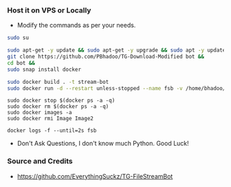 ### Host it on VPS or Locally

* Modify the commands as per your needs.

```sh
sudo su

sudo apt-get -y update && sudo apt-get -y upgrade && sudo apt -y update && sudo apt -y upgrade &&
git clone https://github.com/PBhadoo/TG-Download-Modified bot &&
cd bot &&
sudo snap install docker

sudo docker build . -t stream-bot
sudo docker run -d --restart unless-stopped --name fsb -v /home/bhadoo/bot/.env:/app/.env -p 80:80 stream-bot
```

````
sudo docker stop $(docker ps -a -q)
sudo docker rm $(docker ps -a -q)
sudo docker images -a
sudo docker rmi Image Image2
````

````
docker logs -f --until=2s fsb
````

* Don't Ask Questions, I don't know much Python. Good Luck!

### Source and Credits

* https://github.com/EverythingSuckz/TG-FileStreamBot